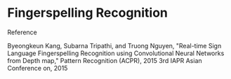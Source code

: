 # Fingerspelling Recognition

Reference

Byeongkeun Kang, Subarna Tripathi, and Truong Nguyen, "Real-time Sign Language Fingerspelling Recognition using Convolutional Neural Networks from Depth map," Pattern Recognition (ACPR), 2015 3rd IAPR Asian Conference on, 2015